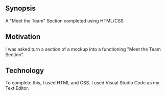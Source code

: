 ## Synopsis

A "Meet the Team" Section completed using HTML/CSS

## Motivation

I was asked turn a section of a mockup into a functioning "Meet the Team Section".


## Technology

To complete this, I used HTML and CSS. I used Visual Studio Code as my Text Editor.